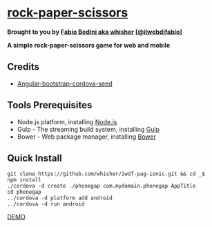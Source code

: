 # [rock-paper-scissors](https://github.com/whisher/rock-paper-scissors/)


**Brought to you by [Fabio Bedini aka whisher](http://ilwebdifabio.it) [[@ilwebdifabio](https://twitter.com/ilwebdifabio)]**

**A simple rock-paper-scissors game for web and mobile**

## Credits
* [Angular-bootstrap-cordova-seed](https://github.com/whisher/angular-bootstrap-cordova-seed)


## Tools Prerequisites
* Node.js platform, installing [Node.js](http://www.nodejs.org/download/)
* Gulp - The streaming build system, installing [Gulp](http://gulpjs.com/)
* Bower - Web package manager, installing [Bower](http://bower.io/)



## Quick Install
    git clone https://github.com/whisher/iwdf-pag-ionic.git && cd _$
    npm install
    ./cordova -d create ./phonegap com.mydomain.phonegap AppTitle
    cd phonegap
    ../cordova -d platform add android
    ../cordova -d run android
    
[DEMO](https://myrcs.firebaseapp.com/)